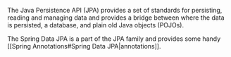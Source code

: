 The Java Persistence API (JPA) provides a set of standards for persisting, reading and managing data and provides a bridge between where the data is persisted, a database, and plain old Java objects (POJOs). 

The Spring Data JPA is a part of the JPA family and provides some handy [[Spring Annotations#Spring Data JPA|annotations]].
